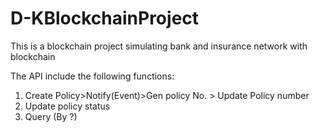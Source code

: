 # D-KBlockchainProject
This is a blockchain project simulating bank and insurance network with blockchain

The API include the following functions:
1. Create Policy>Notify(Event)>Gen policy No. > Update Policy number
2. Update policy status
3. Query (By ?)
